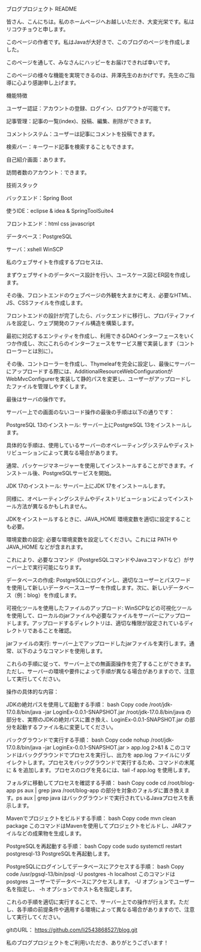 ブログプロジェクト README

皆さん、こんにちは。私のホームページへお越しいただき、大変光栄です。私はリコウチョウと申します。

このページの作者です。私はJavaが大好きで、このブログのページを作成しました。

このページを通して、みなさんにハッピーをお届けできれば幸いです。

このページの様々な機能を実現できるのは、井澤先生のおかげです。先生のご指導に心より感謝申し上げます。


機能特徴

ユーザー認証：アカウントの登録、ログイン、ログアウトが可能です。

記事管理：記事の一覧(index)、投稿、編集、削除ができます。

コメントシステム：ユーザーは記事にコメントを投稿できます。

検索バー：キーワード記事を検索することもできます。

自己紹介画面：あります。

訪問者数のアカウント：できます。

技術スタック

バックエンド：Spring Boot 

使うIDE：eclipse & idea & SpringToolSuite4

フロントエンド：html css javascript 

データベース：PostgreSQL

サーバ：xshell  WinSCP











私のウェブサイトを作成するプロセスは、

まずウェブサイトのデータベース設計を行い、ユースケース図とER図を作成します。

その後、フロントエンドのウェブページの外観を大まかに考え、必要なHTML、JS、CSSファイルを作成します。

フロントエンドの設計が完了したら、バックエンドに移行し、プロパティファイルを設定し、ウェブ開発のファイル構造を構築します。

最初に対応するエンティティを作成し、利用できるDAOインターフェースをいくつか作成し、次にこれらのインターフェースをサービス層で実装します（コントローラーとは別に）。

その後、コントローラーを作成し、Thymeleafを完全に設定し、最後にサーバーにアップロードする際には、AdditionalResourceWebConfigurationがWebMvcConfigurerを実装して静的パスを変更し、ユーザーがアップロードしたファイルを管理しやすくします。

最後はサーバの操作です。

サーバー上での画面のないコード操作の最後の手順は以下の通りです：

PostgreSQL 13のインストール: サーバー上にPostgreSQL 13をインストールします。

具体的な手順は、使用しているサーバーのオペレーティングシステムやディストリビューションによって異なる場合があります。

通常、パッケージマネージャーを使用してインストールすることができます。インストール後、PostgreSQLサービスを開始。

JDK 17のインストール: サーバー上にJDK 17をインストールします。

同様に、オペレーティングシステムやディストリビューションによってインストール方法が異なるかもしれません。

JDKをインストールするときに、JAVA_HOME 環境変数を適切に設定することも必要。

環境変数の設定: 必要な環境変数を設定してください。これには PATH や JAVA_HOME などが含まれます。

これにより、必要なコマンド（PostgreSQLコマンドやJavaコマンドなど）がサーバー上で実行可能になります。

データベースの作成: PostgreSQLにログインし、適切なユーザーとパスワードを使用して新しいデータベースユーザーを作成します。次に、新しいデータベース（例：blog）を作成します。

可視化ツールを使用したファイルのアップロード: WinSCPなどの可視化ツールを使用して、ローカルのjarファイルや必要なファイルをサーバーにアップロードします。アップロードするディレクトリは、適切な権限が設定されているディレクトリであることを確認。

jarファイルの実行: サーバー上でアップロードしたjarファイルを実行します。通常、以下のようなコマンドを使用します。

これらの手順に従って、サーバー上での無画面操作を完了することができます。ただし、サーバーの環境や要件によって手順が異なる場合がありますので、注意して実行してください。









操作の具体的な内容：

JDKの絶対パスを使用して起動する手順：
bash
Copy code
/root/jdk-17.0.8/bin/java -jar LoginEx-0.0.1-SNAPSHOT.jar
/root/jdk-17.0.8/bin/java の部分を、実際のJDKの絶対パスに置き換え、LoginEx-0.0.1-SNAPSHOT.jar の部分を起動するファイル名に変更してください。

バックグラウンドで実行する手順：
bash
Copy code
nohup /root/jdk-17.0.8/bin/java -jar LoginEx-0.0.1-SNAPSHOT.jar > app.log 2>&1 &
このコマンドはバックグラウンドでプロセスを実行し、出力を app.log ファイルにリダイレクトします。プロセスをバックグラウンドで実行するため、コマンドの末尾に & を追加します。プロセスのログを見るには、tail -f app.log を使用します。

フォルダに移動してプロセスを確認する手順：
bash
Copy code
cd /root/blog-app
ps aux | grep java
/root/blog-app の部分を対象のフォルダに置き換えます。ps aux | grep java はバックグラウンドで実行されているJavaプロセスを表示します。

Mavenでプロジェクトをビルドする手順：
bash
Copy code
mvn clean package
このコマンドはMavenを使用してプロジェクトをビルドし、JARファイルなどの成果物を生成します。

PostgreSQLを再起動する手順：
bash
Copy code
sudo systemctl restart postgresql-13
PostgreSQLを再起動します。

PostgreSQLにログインしてデータベースにアクセスする手順：
bash
Copy code
/usr/pgsql-13/bin/psql -U postgres -h localhost
このコマンドは postgres ユーザーでデータベースにアクセスします。 -U オプションでユーザー名を指定し、 -h オプションでホスト名を指定します。

これらの手順を適切に実行することで、サーバー上での操作が行えます。ただし、各手順の前提条件や適用する環境によって異なる場合がありますので、注意して実行してください。





gitのURL：
   https://github.com/li2543868527/blog.git


私のブログプロジェクトをご利用いただき、ありがとうございます！
